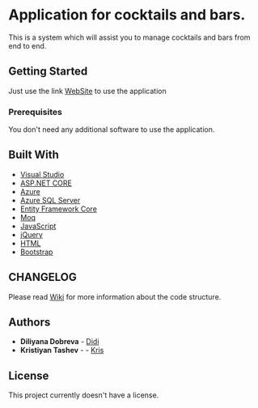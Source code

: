 # Application for cocktails and bars.

This is a system which will assist you to manage cocktails and bars from end to end.

## Getting Started

Just use the link [WebSite](https://cocktailmagicianproject.azurewebsites.net/) to use the application

### Prerequisites

You don't need any additional software to use the application.

## Built With


* [Visual Studio](https://visualstudio.microsoft.com/vs/)
* [ASP.NET CORE](https://docs.microsoft.com/en-us/aspnet/core/?view=aspnetcore-3.0)
* [Azure](https://azure.microsoft.com/en-us/)
* [Azure SQL Server](https://azure.microsoft.com/en-us/services/sql-database/)
* [Entity Framework Core](https://docs.microsoft.com/en-us/ef/core/)
* [Moq](https://github.com/Moq/moq4/wiki/Quickstart)
* [JavaScript](https://www.javascript.com/)
* [jQuery](https://jquery.com/)
* [HTML](https://developer.mozilla.org/bg/docs/Web/HTML)
* [Bootstrap](https://getbootstrap.com/)

## CHANGELOG

Please read [Wiki](https://github.com/DilyanaDobreva/Cocktail_Magician/wiki) for more information about the code structure.

## Authors

* **Diliyana Dobreva** - [Didi](https://gitlab.com/dilyana.dobreva)
* **Kristiyan Tashev** -  - [Kris](https://gitlab.com/kristiqntashev)

## License

This project currently doesn't have a license.


